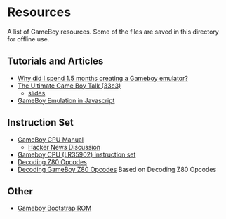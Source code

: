# Resources
A list of GameBoy resources. Some of the files are saved in this directory for offline use.

## Tutorials and Articles
* [Why did I spend 1.5 months creating a Gameboy emulator?](https://blog.rekawek.eu/2017/02/09/coffee-gb/)
* [The Ultimate Game Boy Talk (33c3)](https://www.youtube.com/watch?v=HyzD8pNlpwI)
    * [slides](https://www.pagetable.com/?p=1099)
* [GameBoy Emulation in Javascript](http://imrannazar.com/GameBoy-Emulation-in-JavaScript:-The-CPU)

## Instruction Set
* [GameBoy CPU Manual](http://marc.rawer.de/Gameboy/Docs/GBCPUman.pdf)
	* [Hacker News Discussion](https://news.ycombinator.com/item?id=19663009)
* [Gameboy CPU (LR35902) instruction set](http://www.pastraiser.com/cpu/gameboy/gameboy_opcodes.html)
* [Decoding Z80 Opcodes](http://www.z80.info/decoding.htm)
* [Decoding GameBoy Z80 Opcodes](https://gb-archive.github.io/salvage/decoding_gbz80_opcodes/Decoding%20Gamboy%20Z80%20Opcodes.html)
	Based on Decoding Z80 Opcodes

## Other
* [Gameboy Bootstrap ROM](http://gbdev.gg8.se/wiki/articles/Gameboy_Bootstrap_ROM)
